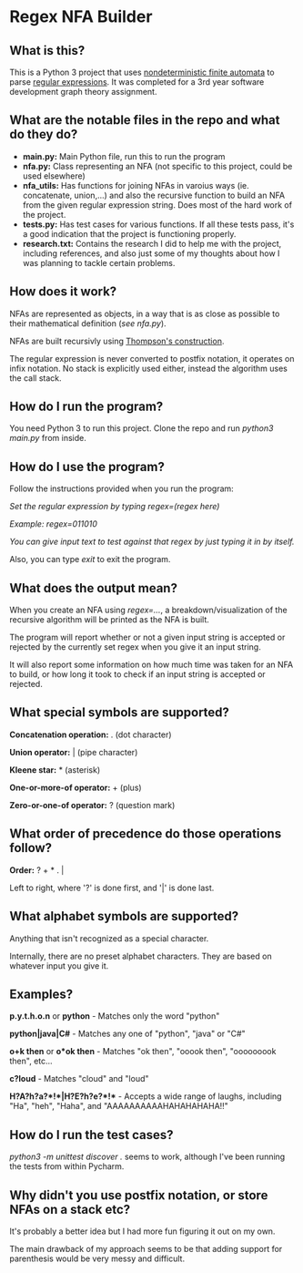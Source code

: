 
# Regex NFA Builder

## What is this?
This is a Python 3 project that uses [nondeterministic finite automata](https://en.wikipedia.org/wiki/Nondeterministic_finite_automaton) to parse [regular expressions](https://en.wikipedia.org/wiki/Regular_expression). It was completed for a 3rd year software development graph theory assignment.

## What are the notable files in the repo and what do they do?
* **main.py:** Main Python file, run this to run the program
* **nfa.py:** Class representing an NFA (not specific to this project, could be used elsewhere)
* **nfa_utils:** Has functions for joining NFAs in varoius ways (ie. concatenate, union,...) and also the recursive function to build an NFA from the given regular expression string. Does most of the hard work of the project.
* **tests.py:** Has test cases for various functions. If all these tests pass, it's a good indication that the project is functioning properly.
* **research.txt:** Contains the research I did to help me with the project, including references, and also just some of my thoughts about how I was planning to tackle certain problems.

## How does it work?
NFAs are represented as objects, in a way that is as close as possible to their mathematical definition (_see nfa.py_).

NFAs are built recursivly using [Thompson's construction](https://en.wikipedia.org/wiki/Thompson%27s_construction).

The regular expression is never converted to postfix notation, it operates on infix notation. No stack is explicitly used either, instead the algorithm uses the call stack.

## How do I run the program?
You need Python 3 to run this project.
Clone the repo and run *python3 main.py* from inside.

## How do I use the program?
Follow the instructions provided when you run the program:

_Set the regular expression by typing regex=(regex here)_

_Example: regex=011010_

_You can give input text to test against that regex by just typing it in by itself._

Also, you can type _exit_ to exit the program.

## What does the output mean?
When you create an NFA using _regex=..._, a breakdown/visualization of the recursive algorithm will be printed as the NFA is built.

The program will report whether or not a given input string is accepted or rejected by the currently set regex when you give it an input string.

It will also report some information on how much time was taken for an NFA to build, or how long it took to check if an input string is accepted or rejected.

## What special symbols are supported?
**Concatenation operation:** . (dot character)

**Union operator:** | (pipe character)

**Kleene star:** * (asterisk)

**One-or-more-of operator:** + (plus)

**Zero-or-one-of operator:** ? (question mark)

## What order of precedence do those operations follow?
**Order:** ? + * . |

Left to right, where '?' is done first, and '|' is done last.

## What alphabet symbols are supported?
Anything that isn't recognized as a special character.

Internally, there are no preset alphabet characters. They are based on whatever input you give it.

## Examples?
**p.y.t.h.o.n** or **python** - Matches only the word "python"

**python|java|C#** - Matches any one of "python", "java" or "C#"

**o+k then** or **o\*ok then** - Matches "ok then", "ooook then", "ooooooook then", etc...

**c?loud** - Matches "cloud" and "loud"

**H?A?h?a?*!\*|H?E?h?e?\*!\*** - Accepts a wide range of laughs, including "Ha", "heh", "Haha", and "AAAAAAAAAAHAHAHAHAHA!!"

## How do I run the test cases?
_python3 -m unittest discover ._ seems to work, although I've been running the tests from within Pycharm.

## Why didn't you use postfix notation, or store NFAs on a stack etc?
It's probably a better idea but I had more fun figuring it out on my own.

The main drawback of my approach seems to be that adding support for parenthesis would be very messy and difficult.

